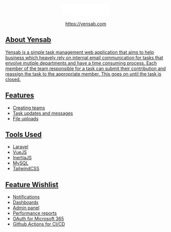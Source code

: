 <p align="center"><a href="https://yensab.com" target="_blank"><img src="public/yensab-logo.png"></a></p>
<p align="center"><a href="https://yensab.com" target="_blank">https://yensab.com</p>


## About Yensab

Yensab is a simple task management web application that aims to help business which heavely rely on internal email communication for tasks that envolve mutiple departments and have a time consuming process. Each member of the team responsible for a task can submit their contribution and reassign the task to the appropriate member. This goes on until the task is closed.


## Features

- Creating teams
- Task updates and messages
- File uploads


## Tools Used

- Laravel
- VueJS
- InertiaJS
- MySQL
- TailwindCSS


## Feature Wishlist

- Notifications
- Dashboards
- Admin panel
- Performance reports
- OAuth for Microsoft 365
- Github Actions for CI/CD


